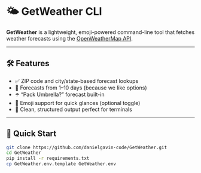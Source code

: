 # 🌤️ GetWeather CLI

**GetWeather** is a lightweight, emoji-powered command-line tool that fetches weather forecasts using the [OpenWeatherMap API](https://openweathermap.org/api).

---

## 🛠️ Features

- ✅ ZIP code and city/state-based forecast lookups  
- 📅 Forecasts from 1–10 days (because we like options)  
- ☂️ “Pack Umbrella?” forecast built-in  
- 🌈 Emoji support for quick glances (optional toggle)  
- 🧪 Clean, structured output perfect for terminals  

---

## 🚀 Quick Start

```bash
git clone https://github.com/danielgavin-code/GetWeather.git
cd GetWeather
pip install -r requirements.txt
cp GetWeather.env.template GetWeather.env

